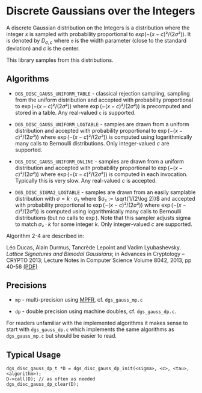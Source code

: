# Discrete Gaussians over the Integers #

A discrete Gaussian distribution on the Integers is a distribution where the
integer $x$ is sampled with probability proportional to $exp(-(x-c)²/(2σ²))$.
It is denoted by $D_{σ,c}$ where `σ` is the width parameter (close to the
standard deviation) and $c$ is the center.

This library samples from this distributions.

## Algorithms ##

- `DGS_DISC_GAUSS_UNIFORM_TABLE` - classical rejection sampling, sampling from
  the uniform distribution and accepted with probability proportional to
  $\exp(-(x-c)²/(2σ²))$ where $\exp(-(x-c)²/(2σ²))$ is precomputed and stored in
  a table. Any real-valued `c` is supported.

- `DGS_DISC_GAUSS_UNIFORM_LOGTABLE` - samples are drawn from a uniform
  distribution and accepted with probability proportional to
  $\exp(-(x-c)²/(2σ²))$ where $\exp(-(x-c)²/(2σ²))$ is computed using
  logarithmically many calls to Bernoulli distributions. Only integer-valued $c$
  are supported.

- `DGS_DISC_GAUSS_UNIFORM_ONLINE` - samples are drawn from a uniform
  distribution and accepted with probability proportional to
  $\exp(-(x-c)²/(2σ²))$ where $\exp(-(x-c)²/(2σ²))$ is computed in each
  invocation. Typically this is very slow. Any real-valued $c$ is accepted.

- `DGS_DISC_SIGMA2_LOGTABLE` - samples are drawn from an easily samplable
  distribution with $σ = k·σ₂$ where $σ₂ := \sqrt{1/(2\log 2)}$ and accepted
  with probability proportional to $\exp(-(x-c)²/(2σ²))$ where
  $\exp(-(x-c)²/(2σ²))$ is computed using logarithmically many calls to
  Bernoulli distributions (but no calls to $\exp$). Note that this sampler
  adjusts sigma to match $σ₂·k$ for some integer $k$.  Only integer-valued $c$
  are supported.

Algorithm 2-4 are described in:

  Léo Ducas, Alain Durmus, Tancrède Lepoint and Vadim Lyubashevsky. *Lattice
  Signatures and Bimodal Gaussians*; in Advances in Cryptology – CRYPTO 2013;
  Lecture Notes in Computer Science Volume 8042, 2013, pp 40-56
  [(PDF)](http://www.di.ens.fr/~lyubash/papers/bimodal.pdf)

## Precisions ##

- `mp` - multi-precision using [MPFR](http://www.mpfr.org/),
  cf. `dgs_gauss_mp.c`

- `dp` - double precision using machine doubles, cf. `dgs_gauss_dp.c`.

For readers unfamiliar with the implemented algorithms it makes sense to start
with ``dgs_gauss_dp.c`` which implements the same algorithms as
``dgs_gauss_mp.c`` but should be easier to read.

## Typical Usage ##

    dgs_disc_gauss_dp_t *D = dgs_disc_gauss_dp_init(<sigma>, <c>, <tau>, <algorithm>);
    D->call(D); // as often as needed
    dgs_disc_gauss_dp_clear(D);
